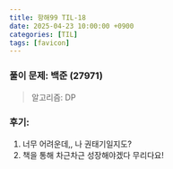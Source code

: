 ```yaml
---
title: 항해99 TIL-18
date: 2025-04-23 10:00:00 +0900
categories: [TIL]
tags: [favicon]
---
```


### 풀이 문제: 백준 (27971)
> 알고리즘: DP

### 후기: 
1. 너무 어려운데,, 나 권태기일지도?
2. 책을 통해 차근차근 성장해야겠다 무리다요!